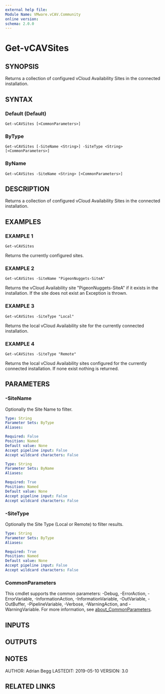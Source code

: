 ```yaml
---
external help file:
Module Name: VMware.vCAV.Community
online version:
schema: 2.0.0
---
```


# Get-vCAVSites

## SYNOPSIS
Returns a collection of configured vCloud Availability Sites in the connected installation.

## SYNTAX

### Default (Default)
```
Get-vCAVSites [<CommonParameters>]
```

### ByType
```
Get-vCAVSites [-SiteName <String>] -SiteType <String> [<CommonParameters>]
```

### ByName
```
Get-vCAVSites -SiteName <String> [<CommonParameters>]
```

## DESCRIPTION
Returns a collection of configured vCloud Availability Sites in the connected installation.

## EXAMPLES

### EXAMPLE 1
```
Get-vCAVSites
```

Returns the currently configured sites.

### EXAMPLE 2
```
Get-vCAVSites -SiteName "PigeonNuggets-SiteA"
```

Returns the vCloud Availability site "PigeonNuggets-SiteA" if it exists in the installation.
If the site does not exist an Exception is thrown.

### EXAMPLE 3
```
Get-vCAVSites -SiteType "Local"
```

Returns the local vCloud Availability site for the currently connected installation.

### EXAMPLE 4
```
Get-vCAVSites -SiteType "Remote"
```

Returns the local vCloud Availability sites configured for the currently connected installation.
If none exist nothing is returned.

## PARAMETERS

### -SiteName
Optionally the Site Name to filter.

```yaml
Type: String
Parameter Sets: ByType
Aliases:

Required: False
Position: Named
Default value: None
Accept pipeline input: False
Accept wildcard characters: False
```

```yaml
Type: String
Parameter Sets: ByName
Aliases:

Required: True
Position: Named
Default value: None
Accept pipeline input: False
Accept wildcard characters: False
```

### -SiteType
Optionally the Site Type (Local or Remote) to filter results.

```yaml
Type: String
Parameter Sets: ByType
Aliases:

Required: True
Position: Named
Default value: None
Accept pipeline input: False
Accept wildcard characters: False
```

### CommonParameters
This cmdlet supports the common parameters: -Debug, -ErrorAction, -ErrorVariable, -InformationAction, -InformationVariable, -OutVariable, -OutBuffer, -PipelineVariable, -Verbose, -WarningAction, and -WarningVariable. For more information, see [about_CommonParameters](http://go.microsoft.com/fwlink/?LinkID=113216).

## INPUTS

## OUTPUTS

## NOTES
AUTHOR: Adrian Begg
LASTEDIT: 2019-05-10
VERSION: 3.0

## RELATED LINKS
